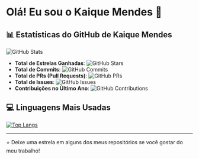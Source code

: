 # Olá! Eu sou o Kaique Mendes 👋

## 📊 Estatísticas do GitHub de Kaique Mendes

![GitHub Stats](https://github-readme-stats.vercel.app/api?username=SamMorozov&show_icons=true&theme=dark&include_all_commits=true&count_private=true)

- **Total de Estrelas Ganhadas**: ![GitHub Stars](https://img.shields.io/github/stars/SamMorozov?style=social)
- **Total de Commits**: ![GitHub Commits](https://img.shields.io/github/commit-activity/y/SamMorozov)
- **Total de PRs (Pull Requests)**: ![GitHub PRs](https://img.shields.io/github/issues-pr/SamMorozov?style=social)
- **Total de Issues**: ![GitHub Issues](https://img.shields.io/github/issues/SamMorozov?style=social)
- **Contribuições no Último Ano**: ![GitHub Contributions](https://img.shields.io/github/contributors/SamMorozov?style=social)

## 💻 Linguagens Mais Usadas

[![Top Langs](https://github-readme-stats.vercel.app/api/top-langs/?username=SamMorozov&layout=compact&theme=dark)](https://github.com/anuraghazra/github-readme-stats)

---

⭐️ Deixe uma estrela em alguns dos meus repositórios se você gostar do meu trabalho!
